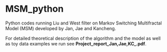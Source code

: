# MSM_python

Python codes running Liu and West filter on Markov Switching Multifractal Model (MSM) developed by Jan, Jae and Kancheng.

For detailed theoretical description of the algorithm and the model as well as toy data examples we run see **Project_report_Jan,Jae,KC_.pdf**.
